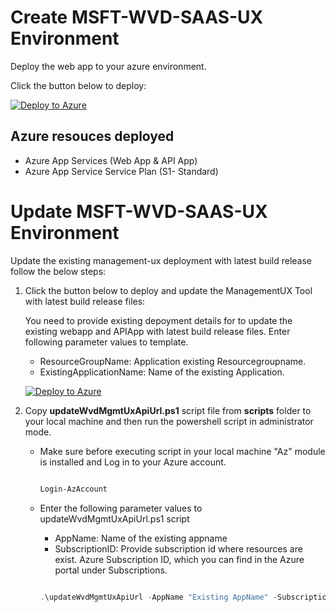 # Create MSFT-WVD-SAAS-UX Environment

Deploy the web app to your azure environment.

Click the button below to deploy:

[![Deploy to Azure](https://azuredeploy.net/deploybutton.png)](https://portal.azure.com/#create/Microsoft.Template/uri/https%3A%2F%2Fraw.githubusercontent.com%2FAzure%2FRDS-Templates%2Fmaster%2Fwvd-templates%2Fwvd-management-ux%2Fdeploy%2FmainTemplate.json)

## Azure resouces deployed
- Azure App Services (Web App &  API App)
- Azure App Service Service Plan (S1- Standard)


# Update MSFT-WVD-SAAS-UX Environment

Update the existing management-ux deployment with latest build release follow the below steps:

1. Click  the button below to deploy and update the ManagementUX Tool with latest build release files:

    You need to provide existing depoyment details for to update the existing webapp and APIApp with latest build release files. Enter following parameter values to template.

    - ResourceGroupName: Application existing Resourcegroupname.
    - ExistingApplicationName: Name of the existing Application.

    [![Deploy to Azure](https://azuredeploy.net/deploybutton.png)](https://portal.azure.com/#create/Microsoft.Template/uri/https%3A%2F%2Fraw.githubusercontent.com%2FAzure%2FRDS-Templates%2Fmaster%2Fwvd-templates%2Fwvd-management-ux%2Fdeploy%2FupdateTemplate.json)




2. Copy **updateWvdMgmtUxApiUrl.ps1** script file from **scripts** folder to your local machine and then run the powershell script in administrator mode.
    
    - Make sure before executing script in your local machine "Az" module is installed and Log in to your Azure account.

        ```PowerShell

        Login-AzAccount

        ```
    - Enter the following parameter values to updateWvdMgmtUxApiUrl.ps1 script
        - AppName: Name of the existing appname
        - SubscriptionID: Provide subscription id where resources are exist. Azure Subscription ID, which you can find in the Azure portal under Subscriptions.

        ```PowerShell

        .\updateWvdMgmtUxApiUrl -AppName "Existing AppName" -SubscriptionID "ID of the Subscription"

        ```